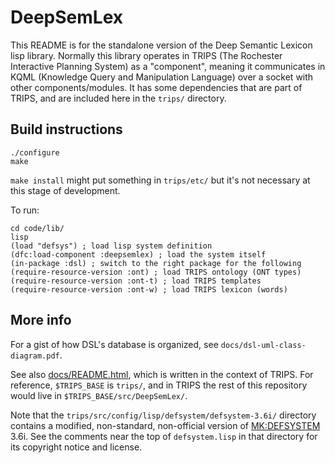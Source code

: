 # DeepSemLex #

This README is for the standalone version of the Deep Semantic Lexicon lisp library. Normally this library operates in TRIPS (The Rochester Interactive Planning System) as a "component", meaning it communicates in KQML (Knowledge Query and Manipulation Language) over a socket with other components/modules. It has some dependencies that are part of TRIPS, and are included here in the `trips/` directory.

## Build instructions ##

    ./configure
    make

`make install` might put something in `trips/etc/` but it's not necessary at this stage of development.

To run:

    cd code/lib/
    lisp
    (load "defsys") ; load lisp system definition
    (dfc:load-component :deepsemlex) ; load the system itself
    (in-package :dsl) ; switch to the right package for the following
    (require-resource-version :ont) ; load TRIPS ontology (ONT types)
    (require-resource-version :ont-t) ; load TRIPS templates
    (require-resource-version :ont-w) ; load TRIPS lexicon (words)

## More info ##

For a gist of how DSL's database is organized, see `docs/dsl-uml-class-diagram.pdf`.

See also [docs/README.html](docs/README.html), which is written in the context of TRIPS. For reference, `$TRIPS_BASE` is `trips/`, and in TRIPS the rest of this repository would live in `$TRIPS_BASE/src/DeepSemLex/`.

Note that the `trips/src/config/lisp/defsystem/defsystem-3.6i/` directory contains a modified, non-standard, non-official version of [MK:DEFSYSTEM](http://www.cliki.net/mk-defsystem) 3.6i. See the comments near the top of `defsystem.lisp` in that directory for its copyright notice and license.
